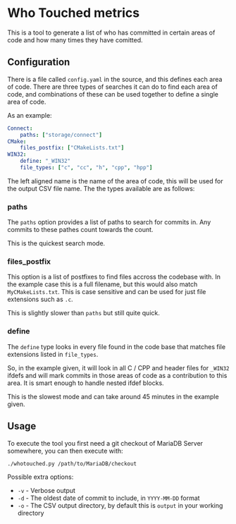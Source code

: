 # Who Touched metrics

This is a tool to generate a list of who has committed in certain areas of code and how many times they have comitted.

## Configuration

There is a file called `config.yaml` in the source, and this defines each area of code. There are three types of searches it can do to find each area of code, and combinations of these can be used together to define a single area of code.

As an example:

```yaml
Connect:
    paths: ["storage/connect"]
CMake:
    files_postfix: ["CMakeLists.txt"]
WIN32:
    define: "_WIN32"
    file_types: ["c", "cc", "h", "cpp", "hpp"]
```

The left aligned name is the name of the area of code, this will be used for the output CSV file name. The the types available are as follows:

### paths

The `paths` option provides a list of paths to search for commits in. Any commits to these pathes count towards the count.

This is the quickest search mode.

### files_postfix

This option is a list of postfixes to find files accross the codebase with. In the example case this is a full filename, but this would also match `MyCMakeLists.txt`. This is case sensitive and can be used for just file extensions such as `.c`.

This is slightly slower than `paths` but still quite quick.

### define

The `define` type looks in every file found in the code base that matches file extensions listed in `file_types`.

So, in the example given, it will look in all C / CPP and header files for `_WIN32` ifdefs and will mark commits in those areas of code as a contribution to this area. It is smart enough to handle nested ifdef blocks.

This is the slowest mode and can take around 45 minutes in the example given.

## Usage

To execute the tool you first need a git checkout of MariaDB Server somewhere, you can then execute with:

```sh
./whotouched.py /path/to/MariaDB/checkout
```

Possible extra options:

* `-v` - Verbose output
* `-d` - The oldest date of commit to include, in `YYYY-MM-DD` format
* `-o` - The CSV output directory, by default this is `output` in your working directory
